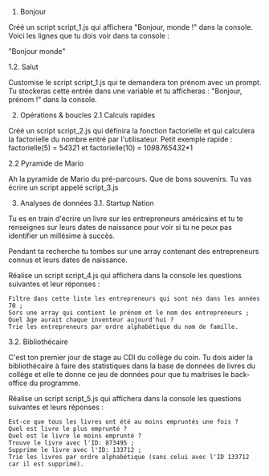 1. Bonjour

Créé un script script_1.js qui affichera "Bonjour, monde !" dans la console. Voici les lignes que tu dois voir dans ta console :

"Bonjour monde"

   1.2. Salut

Customise le script script_1.js qui te demandera ton prénom avec un prompt. Tu stockeras cette entrée dans une variable et tu afficheras : "Bonjour, prénom !" dans la console.

2. Opérations & boucles
  2.1 Calculs rapides

Créé un script script_2.js qui définira la fonction factorielle et qui calculera la factorielle du nombre entré par l'utilisateur. Petit exemple rapide : factorielle(5) = 5*4*3*2*1 et factorielle(10) = 10*9*8*7*6*5*4*3*2*1


  2.2 Pyramide de Mario

Ah la pyramide de Mario du pré-parcours. Que de bons souvenirs. Tu vas écrire un script appelé script_3.js

3. Analyses de données
  3.1. Startup Nation

Tu es en train d'écrire un livre sur les entrepreneurs américains et tu te renseignes sur leurs dates de naissance pour voir si tu ne peux pas identifier un millésime à succès.

Pendant ta recherche tu tombes sur une array contenant des entrepreneurs connus et leurs dates de naissance.

Réalise un script script_4.js qui affichera dans la console les questions suivantes et leur réponses :

    Filtre dans cette liste les entrepreneurs qui sont nés dans les années 70 ;
    Sors une array qui contient le prénom et le nom des entrepreneurs ;
    Quel âge aurait chaque inventeur aujourd'hui ?
    Trie les entrepreneurs par ordre alphabétique du nom de famille.

  3.2. Bibliothécaire

C'est ton premier jour de stage au CDI du collège du coin. Tu dois aider la bibliothécaire à faire des statistiques dans la base de données de livres du collège et elle te donne ce jeu de données pour que tu maitrises le back-office du programme.


Réalise un script script_5.js qui affichera dans la console les questions suivantes et leurs réponses :

    Est-ce que tous les livres ont été au moins empruntés une fois ?
    Quel est livre le plus emprunté ?
    Quel est le livre le moins emprunté ?
    Trouve le livre avec l'ID: 873495 ;
    Supprime le livre avec l'ID: 133712 ;
    Trie les livres par ordre alphabétique (sans celui avec l'ID 133712 car il est supprimé).
